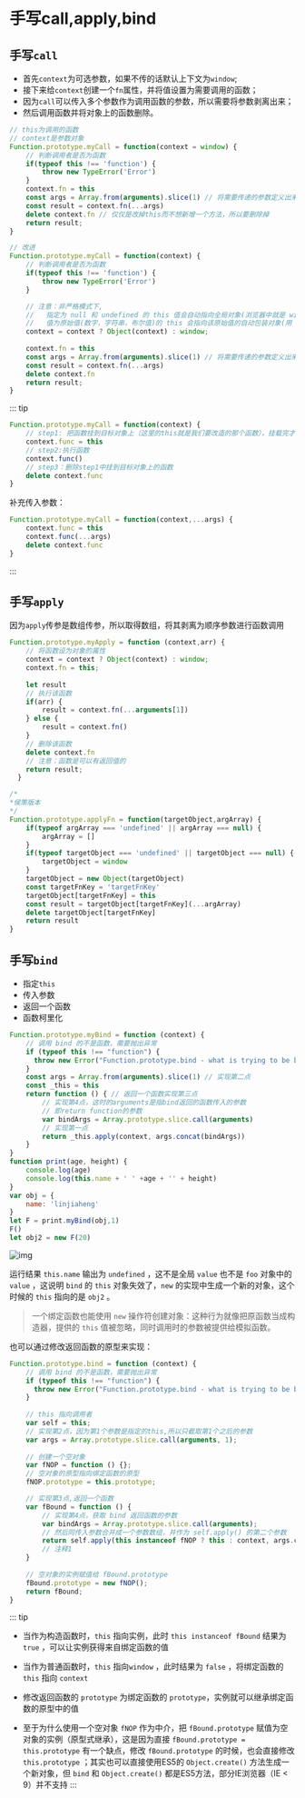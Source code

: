 # 手写call,apply,bind
## 手写`call`
- 首先`context`为可选参数，如果不传的话默认上下文为`window`;
- 接下来给`context`创建一个`fn`属性，并将值设置为需要调用的函数；
- 因为`call`可以传入多个参数作为调用函数的参数，所以需要将参数剥离出来；
- 然后调用函数并将对象上的函数删除。

```js
// this为调用的函数
// context是参数对象
Function.prototype.myCall = function(context = window) {
    // 判断调用者是否为函数
    if(typeof this !== 'function') {
        throw new TypeError('Error')
    }
    context.fn = this
    const args = Array.from(arguments).slice(1) // 将需要传递的参数定义出来
    const result = context.fn(...args)
    delete context.fn // 仅仅是改掉this而不想新增一个方法，所以要删除掉
    return result;
}

// 改进
Function.prototype.myCall = function(context) {
    // 判断调用者是否为函数
    if(typeof this !== 'function') {
        throw new TypeError('Error')
    }

    // 注意：非严格模式下, 
    //   指定为 null 和 undefined 的 this 值会自动指向全局对象(浏览器中就是 window 对象)
    //   值为原始值(数字，字符串，布尔值)的 this 会指向该原始值的自动包装对象(用 Object() 转换）
    context = context ? Object(context) : window; 
  
    context.fn = this
    const args = Array.from(arguments).slice(1) // 将需要传递的参数定义出来
    const result = context.fn(...args)
    delete context.fn
    return result;
}
```

::: tip
```js
Function.prototype.myCall = function(context) {
    // step1: 把函数挂到目标对象上（这里的this就是我们要改造的那个函数），挂载完才能起到修改this指向到作用
    context.func = this
    // step2:执行函数
    context.func()
    // step3：删除step1中挂到目标对象上的函数
    delete context.func
}
```
补充传入参数：
```js
Function.prototype.myCall = function(context,...args) {
    context.func = this
    context.func(...args)
    delete context.func
}
```
:::

## 手写`apply`
因为`apply`传参是数组传参，所以取得数组，将其剥离为顺序参数进行函数调用
```js
Function.prototype.myApply = function (context,arr) {
    // 将函数设为对象的属性
    context = context ? Object(context) : window; 
    context.fn = this;
      
    let result
    // 执行该函数
    if(arr) {
        result = context.fn(...arguments[1])
    } else {
        result = context.fn()
    }
    // 删除该函数
    delete context.fn
    // 注意：函数是可以有返回值的
    return result;
  }

/*
*侯策版本
*/
Function.prototype.applyFn = function(targetObject,argArray) {
    if(typeof argArray === 'undefined' || argArray === null) {
        argArray = []
    }
    if(typeof targetObject === 'undefined' || targetObject === null) {
        targetObject = window
    }
    targetObject = new Object(targetObject)
    const targetFnKey = 'targetFnKey'
    targetObject[targetFnKey] = this
    const result = targetObject[targetFnKey](...argArray)
    delete targetObject[targetFnKey]
    return result
}
```
## 手写`bind`
- 指定`this`
- 传入参数
- 返回一个函数
- 函数柯里化
```js
Function.prototype.myBind = function (context) {
    // 调用 bind 的不是函数，需要抛出异常
    if (typeof this !== "function") {
      throw new Error("Function.prototype.bind - what is trying to be bound is not callable");
    }
    const args = Array.from(arguments).slice(1) // 实现第二点
    const _this = this
    return function () { // 返回一个函数实现第三点
        // 实现第4点，这时的arguments是指bind返回的函数传入的参数
        // 即return function的参数
        var bindArgs = Array.prototype.slice.call(arguments)
        // 实现第一点
        return _this.apply(context, args.concat(bindArgs))
    }
}
function print(age, height) {
    console.log(age)
    console.log(this.name + ' ' +age + '' + height)
}
var obj = {
    name: 'linjiaheng'
}
let F = print.myBind(obj,1)
F()
let obj2 = new F(20)
```
![img](/dovis-blog/other/27.png)

运行结果 `this.name` 输出为 `undefined` ，这不是全局 `value` 也不是 `foo` 对象中的 `value` ，这说明 `bind` 的 `this` 对象失效了，`new` 的实现中生成一个新的对象，这个时候的 `this` 指向的是 `obj2` 。

> 一个绑定函数也能使用 `new` 操作符创建对象：这种行为就像把原函数当成构造器，提供的 `this` 值被忽略，同时调用时的参数被提供给模拟函数。

也可以通过修改返回函数的原型来实现：
```js
Function.prototype.bind = function (context) {
    // 调用 bind 的不是函数，需要抛出异常
    if (typeof this !== "function") {
      throw new Error("Function.prototype.bind - what is trying to be bound is not callable");
    }
    
    // this 指向调用者
    var self = this;
    // 实现第2点，因为第1个参数是指定的this,所以只截取第1个之后的参数
    var args = Array.prototype.slice.call(arguments, 1);
    
    // 创建一个空对象
    var fNOP = function () {};
    // 空对象的原型指向绑定函数的原型
    fNOP.prototype = this.prototype;

    // 实现第3点,返回一个函数
    var fBound = function () {
        // 实现第4点，获取 bind 返回函数的参数
        var bindArgs = Array.prototype.slice.call(arguments);
        // 然后同传入参数合并成一个参数数组，并作为 self.apply() 的第二个参数
        return self.apply(this instanceof fNOP ? this : context, args.concat(bindArgs));
        // 注释1
    }
    
    // 空对象的实例赋值给 fBound.prototype
    fBound.prototype = new fNOP();
    return fBound;
}
```
::: tip
- 当作为构造函数时，`this` 指向实例，此时 `this instanceof fBound` 结果为 `true` ，可以让实例获得来自绑定函数的值
- 当作为普通函数时，`this` 指向`window` ，此时结果为 `false` ，将绑定函数的 `this` 指向 `context`

- 修改返回函数的 `prototype` 为绑定函数的 `prototype`，实例就可以继承绑定函数的原型中的值
- 至于为什么使用一个空对象 `fNOP` 作为中介，把 `fBound.prototype` 赋值为空对象的实例（原型式继承），这是因为直接 `fBound.prototype = this.prototype` 有一个缺点，修改 `fBound.prototype` 的时候，也会直接修改 `this.prototype` ；其实也可以直接使用ES5的 `Object.create()` 方法生成一个新对象，但 `bind` 和 `Object.create()` 都是ES5方法，部分IE浏览器（IE < 9）并不支持
:::